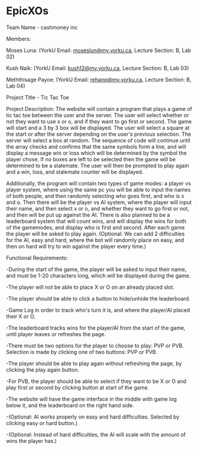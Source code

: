 # EpicXOs

Team Name - cashmoney inc

Members:

Moses Luna: (YorkU Email: moseslun@my.yorku.ca, Lecture Section: B, Lab 02)

Kush Naik: (YorkU Email: kush12@my.yorku.ca, Lecture Section: B, Lab 03)

Meththisage Payoe: (YorkU Email: rehanp@my.yorku.ca, Lecture Section: B, Lab 04)


Project Title - Tic Tac Toe

Project Description: 
The website will contain a program that plays a game of tic tac toe between the user and the server. The user will select whether or not they want to use x or o, and if they want to go first or second. The game will start and a 3 by 3 box will be displayed. The user will select a square at the start or after the server depending on the user's previous selection. The server will select a box at random. The sequence of code will continue until the array checks and confirms that the same symbols form a line, and will display a message win or loss which will be determined by the symbol the player chose. If no boxes are left to be selected then the game will be determined to be a stalemate. The user will then be prompted to play again and a win, loss, and stalemate counter will be displayed. 

Additionally, the program will contain two types of game modes: a player vs player system, where using the same pc you will be able to input the names of both people, and then randomly selecting who goes first, and who is x and o. Then there will be the player vs AI system, where the player will input their name, and then select x or o, and whether they want to go first or not, and then will be put up against the AI. There is also planned to be a leaderboard system that will count wins, and will display the wins for both of the gamemodes, and display who is first and second. After each game the player will be asked to play again. (Optional: We can add 2 difficulties for the AI, easy and hard, where the bot will randomly place on easy, and then on hard will try to win against the player every time.)

Functional Requirements:

-During the start of the game, the player will be asked to input their name, and must be 1-20 characters long, which will be displayed during the game.

-The player will not be able to place X or O on an already placed slot.

-The player should be able to click a button to hide/unhide the leaderboard.

-Game Log in order to track who's turn it is, and where the player/AI placed their X or O.

-The leaderboard tracks wins for the player/AI from the start of the game, until player leaves or refreshes the page.

-There must be two options for the player to choose to play: PVP or PVB. Selection is made by clicking one of two buttons: PVP or PVB.

-The player should be able to play again without refreshing the page, by clicking the play again button.

-For PVB, the player should be able to select if they want to be X or O and play first or second by clicking button at start of the game.

-The website will have the game interface in the middle with game log below it, and the leaderboard on the right hand side.

-(Optional: AI works properly on easy and hard difficulties. Selected by clicking easy or hard button.)

-(Optional: Instead of hard difficulties, the AI will scale with the amount of wins the player has.)
